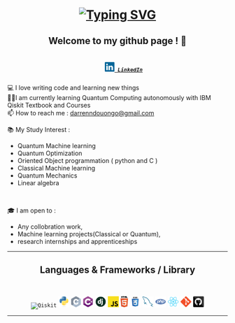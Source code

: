 <h1 align="center">
<a href="https://git.io/typing-svg"><img src="https://readme-typing-svg.herokuapp.com?font=Fira+Code&pause=1000&color=1F6FEB&center=true&vCenter=true&width=435&lines=Hi+%2C+My+name+is+Darren+%F0%9F%98%84;Welcome+to+my+Github+page++!" alt="Typing SVG" /></a>
</h1>
<h2 align="center">
 Welcome to my github page ! 🌌 
 </h2>
 
 <h5 align="center">
  <code>
    <a href="https://www.linkedin.com/in/darren-ndouongo/" title="LinkedIn Profile"><img width="22" src="img/linkedin.svg"> LinkedIn</a></code>
  
</h5>

<p align="center">

  💻 I love writing code and learning new things
  <br>
  👨‍💻I am currently learning Quantum Computing autonomously with IBM Qiskit Textbook and Courses
  <br>
  📫 How to reach me : <a href="mailto: darrenndouongo@gmail.com">darrenndouongo@gmail.com</a>
  <br>
 
  📚 My Study Interest :
  <br>
  - Quantum Machine learning
  - Quantum Optimization
  - Oriented Object programmation ( python and C )
  - Classical Machine learning 
  - Quantum Mechanics
  - Linear algebra
  <br>
 
  🎓 I am open to :
  <br>
  - Any collobration work,
  - Machine learning projects(Classical or Quantum),
  - research internships and apprenticeships
</p>

<hr>
<h2 align="center"> Languages & Frameworks / Library </h2>
<br>
<p align="center">
  <code><img title="Qiskit" height="25" src="img/393px-Qiskit-Logo.png"></code>
  <code><img title="Python" height="25" src="img/python-original.svg"></code>
  <code><img title="C" height="25" src="img/c.svg"></code>
  <code><img title="C#" height="25" src="img/cSharp.svg"></code>
  <code><img title="Django" height="25" src="img/django.png"></code>
  <code><img title="Javascript" height="25" src="img/javascript.svg"></code>
  <code><img title="HTML5" height="25" src="img/html5.svg"></code>
  <code><img title="CSS" height="25" src="img/css.svg"></code>
  <code><img title="MySQL" height="25" src="img/mysql.svg"></code>
  <code><img title="PHP" height="25" src="img/php.svg"></code>
  <code><img title="React" height="25" src="img/react-original.svg"></code>
  <code><img title="Git" height="25" src="img/git-original.svg"></code>
  <code><img title="GitHub" height="25" src="img/github.svg"></code>
  
</p>
<hr>






<!--
**DarrenNA/DarrenNa** is a ✨ _special_ ✨ repository because its `README.md` (this file) appears on your GitHub profile.

Here are some ideas to get you started:

- 🔭 I’m currently working on ...
- 🌱 I’m currently learning ...
- 👯 I’m looking to collaborate on ...
- 🤔 I’m looking for help with ...
- 💬 Ask me about ...
- 📫 How to reach me: ...
- 😄 Pronouns: ...
- ⚡ Fun fact: ...
-->


